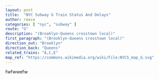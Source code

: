 ```yaml
---
layout: post
title:  "NYC Subway G Train Status And Delays"
author: reece
categories: [ "nyc", "subway" ]
route: "G"
description: "(Brooklyn-Queens crosstown local)"
first_paragraph: "(Brooklyn-Queens crosstown local)"
direction_out: "Brooklyn"
direction_back: "Queens"
related_trains: "A,C,E"
map_ref: "https://commons.wikimedia.org/wiki/File:NYCS_map_G.svg"
---
```


fwfwwefw
